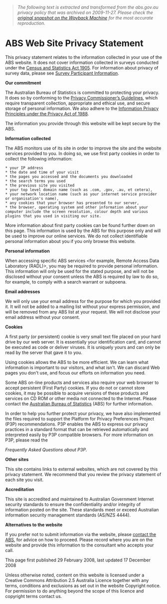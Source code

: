 > *The following text is extracted and transformed from the abs.gov.au privacy policy that was archived on 2009-11-27. Please check the [original snapshot on the Wayback Machine](https://web.archive.org/web/20091127075430id_/http%3A//www.abs.gov.au/websitedbs/D3310114.nsf/Home/Privacy%3Fopendocument%23from-banner%3DGB) for the most accurate reproduction.*

# ABS Web Site Privacy Statement

This privacy statement relates to the information collected in your use of the ABS website. It does not cover information collected in surveys conducted under the [Census and Statistics Act 1905](http://www.comlaw.gov.au/comlaw/management.nsf/lookupindexpagesbyid/IP200401302?OpenDocument). For information about privacy of survey data, please see [Survey Participant Information](http://www.abs.gov.au/websitedbs/d3310114.nsf/Home/Survey+Participant+Information?OpenDocument). 

**Our commitment**

The Australian Bureau of Statistics is committed to protecting your privacy. It does so by conforming to the [Privacy Commissioner’s Guidelines](http://www.privacy.gov.au/internet/web/index.html), which require transparent collection, appropriate and ethical use, and secure storage of personal information. We also adhere to the [Information Privacy Principles under the Privacy Act of 1988](http://www.privacy.gov.au/publications/ipps.html).

The information you provide through this website will be kept secure by the ABS. 

**Information collected**

The ABS monitors use of its site in order to improve the site and the website services provided to you. In doing so, we use first party cookies in order to collect the following information: 

    * your IP address 
    * the date and time of your visit 
    * the pages you accessed and the documents you downloaded 
    * the search terms you used 
    * the previous site you visited 
    * your top level domain name (such as .com, .gov, .au, et cetera), 
    * your network location name (such as your internet service provider or organisation's name), 
    * any cookies that your browser has presented to our server, 
    * the browser, operating system and other information about your computer include the screen resolution, colour depth and various plugins that you used in visiting our site.

  
More information about first party cookies can be found further down on this page. This information is used by the ABS for this purpose only and will be used to improve our online services. We do not collect identifiable personal information about you if you only browse this website.

**Personal information**

When accessing specific ABS services <for example, Remote Access Data Laboratory (RADL)>, you may be required to provide personal information. This information will only be used for the stated purpose, and will not be disclosed without your consent unless the ABS is required by law to do so, for example, to comply with a search warrant or subpoena. 

**Email addresses**

We will only use your email address for the purpose for which you provided it. It will not be added to a mailing list without your express permission, and will be removed from any ABS list at your request. We will not disclose your email address without your consent.

**Cookies**

A first party (or persistent) cookie is very small text file placed on your hard drive by our web server. It is essentially your identification card, and cannot be executed as code or deliver viruses. It is uniquely yours and can only be read by the server that gave it to you.

Using cookies allows the ABS to be more efficient. We can learn what information is important to our visitors, and what isn't. We can discard Web pages you don't use, and focus our efforts on information you need.

Some ABS on-line products and services also require your web browser to accept persistent (First Party) cookies. If you do not or cannot store cookies, it may be possible to acquire versions of these products and services on CD ROM or other media not connected to the Internet. Please contact the [Australian Bureau of Statistics](http://www.abs.gov.au/websitedbs/d3310114.nsf/Home/Contact+Us?OpenDocument) (ABS) for further information.

In order to help you further protect your privacy, we have also implemented the files required to support the Platform for Privacy Preferences Project (P3P) recommendations. P3P enables the ABS to express our privacy practices in a standard format that can be retrieved automatically and interpreted easily by P3P compatible browsers. For more information on P3P, please read the 

_Frequently Asked Questions about P3P_.

**Other sites**

This site contains links to external websites, which are not covered by this privacy statement. We recommend that you review the privacy statement of each site you visit.

**Accreditation**

This site is accredited and maintained to Australian Government Internet security standards to ensure the confidentiality and/or integrity of information posted on the site. These standards meet or exceed Australian information security management standards (AS/NZS 4444).

**Alternatives to the website**

If you prefer not to submit information via the website, please [contact the ABS](http://www.abs.gov.au/websitedbs/d3310114.nsf/Home/Contact+Us?OpenDocument), for advice on how to proceed. Please record where you are on the website and provide this information to the consultant who accepts your call. 

This page first published 29 February 2008, last updated 17 December 2008

[](http://www.addthis.com/bookmark.php)  
  
  
Unless otherwise noted, content on this website is licensed under a Creative Commons Attribution 2.5 Australia Licence together with any terms, conditions and exclusions as set out in the website Copyright notice. For permission to do anything beyond the scope of this licence and copyright terms contact us.
